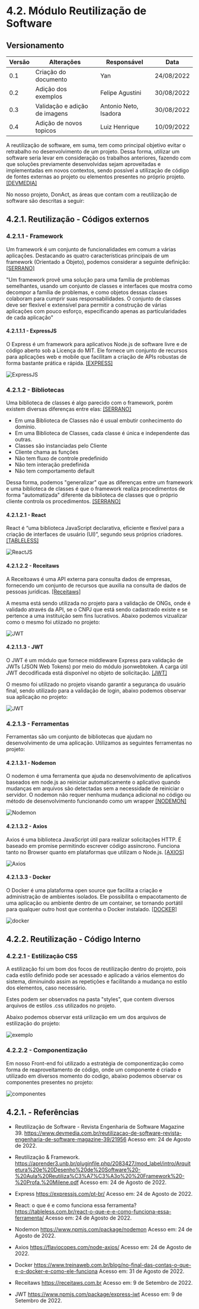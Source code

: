 # 4.2. Módulo Reutilização de Software

## Versionamento

| Versão | Alterações                    | Responsável           | Data       |
| ------ | ----------------------------- | --------------------- | ---------- |
| 0.1    | Criação do documento          | Yan                   | 24/08/2022 |
| 0.2    | Adição dos exemplos           | Felipe Agustini       | 30/08/2022 |
| 0.3    | Validação e adição de imagens | Antonio Neto, Isadora | 30/08/2022 |
| 0.4    | Adição de novos topicos       | Luiz Henrique         | 10/09/2022 |

A reutilização de software, em suma, tem como principal objetivo evitar o retrabalho no desenvolvimento de um projeto. Dessa forma, utilizar um software seria levar em consideração os trabalhos anteriores, fazendo com que soluções previamente desenvolvidas sejam aproveitadas e implementadas em novos contextos, sendo possível a utilização de código de fontes externas ao projeto ou elementos presentes no próprio projeto. [[DEVMEDIA]](#ref1)

No nosso projeto, DonAct, as áreas que contam com a reutilização de software são descritas a seguir:

## 4.2.1. Reutilização - Códigos externos

### 4.2.1.1 - Framework

Um framework é um conjunto de funcionalidades em comum a várias aplicações. Destacando as quatro características principais de um framework (Orientado a Objeto), podemos considerar a seguinte definição: [[SERRANO]](#ref2)

"Um framework provê uma solução para uma família de problemas semelhantes, usando um conjunto de classes e interfaces que mostra como decompor a família de problemas, e como objetos dessas classes colaboram para cumprir suas responsabilidades. O conjunto de classes deve ser flexível e extensível para permitir a construção de várias aplicações com pouco esforço, especificando apenas as particularidades de cada aplicação"

#### 4.2.1.1.1 - ExpressJS

O Express é um framework para aplicativos Node.js de software livre e de código aberto sob a Licença do MIT. Ele fornece um conjunto de recursos para aplicações web e mobile que facilitam a criação de APIs robustas de forma bastante prática e rápida. [[EXPRESS]](#ref2)

![ExpressJS](../imgs/expressJSlogo.png)

### 4.2.1.2 - Bibliotecas

Uma biblioteca de classes é algo parecido com o framework, porém existem diversas diferenças entre elas: [[SERRANO]](#ref2)

- Em uma Biblioteca de Classes não é usual embutir conhecimento do
  domínio.
- Em uma Biblioteca de Classes, cada classe é única e independente
  das outras.
- Classes são instanciadas pelo Cliente
- Cliente chama as funções
- Não tem fluxo de controle predefinido
- Não tem interação predefinida
- Não tem comportamento default

Dessa forma, podemos "generalizar" que as diferenças entre um framework e uma biblioteca de classes é que o framework realiza procedimentos de forma "automatizada" diferente da biblioteca de classes que o próprio cliente controla os procedimentos. [[SERRANO]](#ref2)

#### 4.2.1.2.1 - React

React é “uma biblioteca JavaScript declarativa, eficiente e flexível para a criação de interfaces de usuário (UI)”, segundo seus próprios criadores. [[TABLELESS]](#ref4)

![ReactJS](../imgs/reactJSlogo.png)

#### 4.2.1.2.2 - Receitaws

A Receitoaws é uma API externa para consulta dados de empresas, fornecendo um conjunto de recursos que auxilia na consulta de dados de pessoas jurídicas. [[Receitaws]](#ref8)

A mesma está sendo utilizada no projeto para a validação de ONGs, onde é validado através da API, se o CNPJ que está sendo cadastrado existe e se pertence a uma instituição sem fins lucrativos. Abaixo podemos vizualizar como o mesmo foi utiizado no projeto:

![JWT](../imgs/receita.png)

#### 4.2.1.1.3 - JWT

O JWT é um módulo que fornece middleware Express para validação de JWTs (JSON Web Tokens) por meio do módulo jsonwebtoken. A carga útil JWT decodificada está disponível no objeto de solicitação. [[JWT]](#ref9)

O mesmo foi utilizado no projeto visando garantir a segurança do usuário final, sendo utilizado para a validação de login, abaixo podemos observar sua aplicação no projeto:

![JWT](../imgs/jwt.png)

### 4.2.1.3 - Ferramentas

Ferramentas são um conjunto de bibliotecas que ajudam no desenvolvimento de uma aplicação. Utilizamos as seguintes ferramentas no projeto:

#### 4.2.1.3.1 - Nodemon

O nodemon é uma ferramenta que ajuda no desenvolvimento de aplicativos baseados em node.js ao reiniciar automaticamente o aplicativo quando mudanças em arquivos são detectadas sem a necessidade de reiniciar o servidor. O nodemon não requer nenhuma mudança adicional no código ou método de desenvolvimento funcionando como um wrapper [[NODEMON]](#ref5)

![Nodemon](../imgs/nodemonNPMlogo.png)

#### 4.2.1.3.2 - Axios

Axios é uma biblioteca JavaScript útil para realizar solicitações HTTP. É baseado em promise permitindo escrever código assíncrono. Funciona tanto no Browser quanto em plataformas que utilizam o Node.js. [[AXIOS]](#ref6)

![Axios](../imgs/axiosNPMlogo.png)

#### 4.2.1.3.3 - Docker

O Docker é uma plataforma open source que facilita a criação e administração de ambientes isolados. Ele possibilita o empacotamento de uma aplicação ou ambiente dentro de um container, se tornando portátil para qualquer outro host que contenha o Docker instalado. [[DOCKER]](#ref7)

![docker](../imgs/dockerlogo.png)

## 4.2.2. Reutilização - Código Interno

### 4.2.2.1 - Estilização CSS

A estilização foi um bom dos focos de reutilização dentro do projeto, pois cada estilo definido pode ser acessado e aplicado a vários elementos do sistema, diminuindo assim as repetições e facilitando a mudança no estilo dos elementos, caso necessário.

Estes podem ser observados na pasta "styles", que contem diversos arquivos de estilos .css utilizados no projeto.

Abaixo podemos observar está urilização em um dos arquivos de estilização do projeto:

![exemplo](../imgs/exemploreutilizacao.PNG)

### 4.2.2.2 - Componentização

Em nosso Front-end foi utilizado a estratégia de componentização como forma de reaproveitamento de código, onde um componente é criado e utilizado em diversos momento do codigo, abaixo podemos observar os componentes presentes no projeto:

![componentes](../imgs/componentes.png)

## 4.2.1. - Referências

<a id="ref1"></a>

- Reutilização de Software - Revista Engenharia de Software Magazine 39. <https://www.devmedia.com.br/reutilizacao-de-software-revista-engenharia-de-software-magazine-39/21956> Acesso em: 24 de Agosto de 2022.

<a id="ref2"></a>

- Reutilização & Framework. <https://aprender3.unb.br/pluginfile.php/2083427/mod_label/intro/Arquitetura%20e%20Desenho%20de%20Software%20-%20Aula%20Reutiliza%C3%A7%C3%A3o%20%20Framework%20-%20Profa.%20Milene.pdf> Acesso em: 24 de Agosto de 2022.

<a id="ref3"></a>

- Express <https://expressjs.com/pt-br/> Acesso em: 24 de Agosto de 2022.

<a id="ref4"></a>

- React: o que é e como funciona essa ferramenta? <https://tableless.com.br/react-o-que-e-e-como-funciona-essa-ferramenta/> Acesso em: 24 de Agosto de 2022.

<a id="ref5"></a>

- Nodemon <https://www.npmjs.com/package/nodemon> Acesso em: 24 de Agosto de 2022.

<a id="ref6"></a>

- Axios <https://flaviocopes.com/node-axios/> Acesso em: 24 de Agosto de 2022.

<a id="ref7"></a>

- Docker <https://www.treinaweb.com.br/blog/no-final-das-contas-o-que-e-o-docker-e-como-ele-funciona> Acesso em: 31 de Agosto de 2022.

<a id="ref8"></a>

- Receitaws <https://receitaws.com.br> Acesso em: 9 de Setembro de 2022.

<a id="ref9"></a>

- JWT <https://www.npmjs.com/package/express-jwt> Acesso em: 9 de Setembro de 2022.
